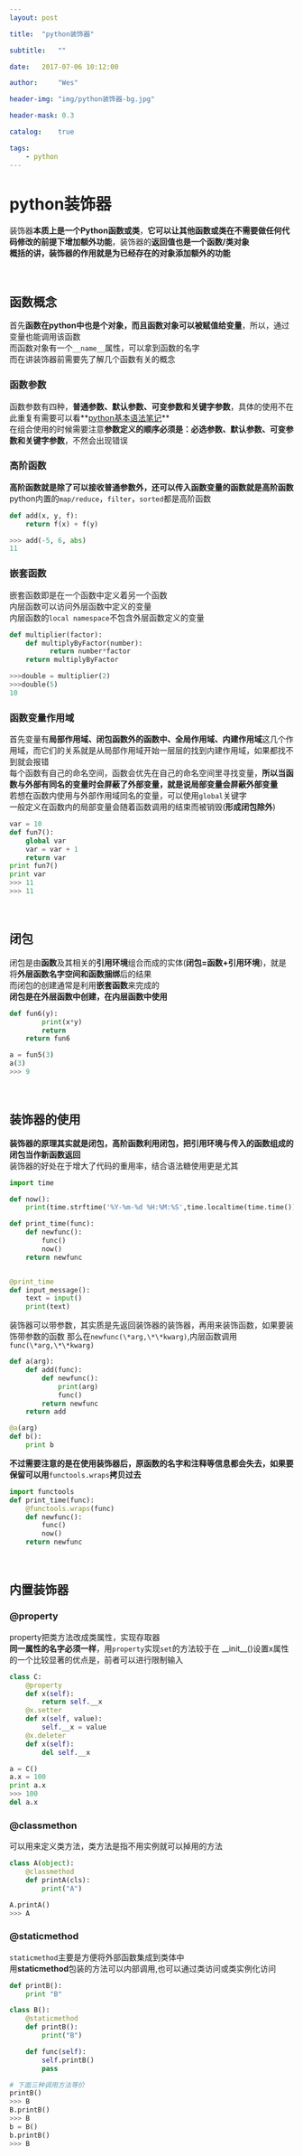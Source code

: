 ```yaml
---
layout: post

title:  "python装饰器"

subtitle:   ""

date:   2017-07-06 10:12:00

author:     "Wes"

header-img: "img/python装饰器-bg.jpg"

header-mask: 0.3

catalog:    true

tags:
    - python
---
```


# python装饰器

装饰器**本质上是一个Python函数或类**，**它可以让其他函数或类在不需要做任何代码修改的前提下增加额外功能**，装饰器的**返回值也是一个函数/类对象**  
**概括的讲，装饰器的作用就是为已经存在的对象添加额外的功能**  

<br />

## 函数概念

首先**函数在python中也是个对象，而且函数对象可以被赋值给变量**，所以，通过变量也能调用该函数  
而函数对象有一个`__name__`属性，可以拿到函数的名字  
而在讲装饰器前需要先了解几个函数有关的概念  

### 函数参数

函数参数有四种，**普通参数、默认参数、可变参数和关键字参数**，具体的使用不在此重复有需要可以看**[python基本语法笔记](https://aswz.github.io/2017/06/02/python%E5%9F%BA%E7%A1%80%E8%AF%AD%E6%B3%95/)**  
在组合使用的时候需要注意**参数定义的顺序必须是：必选参数、默认参数、可变参数和关键字参数**，不然会出现错误  

### 高阶函数

**高阶函数就是除了可以接收普通参数外，还可以传入函数变量的函数就是高阶函数**  
python内置的`map/reduce`，`filter`，`sorted`都是高阶函数  
```python
def add(x, y, f):
    return f(x) + f(y)

>>> add(-5, 6, abs)
11
```

### 嵌套函数

嵌套函数即是在一个函数中定义着另一个函数  
内层函数可以访问外层函数中定义的变量  
内层函数的`local namespace`不包含外层函数定义的变量  
```python
def multiplier(factor):
    def multiplyByFactor(number):
          return number*factor
    return multiplyByFactor

>>>double = multiplier(2)
>>>double(5)
10
```

### 函数变量作用域

首先变量有**局部作用域、闭包函数外的函数中、全局作用域、内建作用域**这几个作用域，而它们的关系就是从局部作用域开始一层层的找到内建作用域，如果都找不到就会报错  
每个函数有自己的命名空间，函数会优先在自己的命名空间里寻找变量，**所以当函数与外部有同名的变量时会屏蔽了外部变量，就是说局部变量会屏蔽外部变量**  
若想在函数内使用与外部作用域同名的变量，可以使用`global`关键字  
一般定义在函数内的局部变量会随着函数调用的结束而被销毁(**形成闭包除外**)  
```python
var = 10
def fun7():
    global var
    var = var + 1
    return var
print fun7()
print var
>>> 11
>>> 11
```

<br />

## 闭包

闭包是由**函数**及其相关的**引用环境**组合而成的实体(**闭包=函数+引用环境**)，就是将**外层函数名字空间和函数捆绑**后的结果  
而闭包的创建通常是利用**嵌套函数**来完成的  
**闭包是在外层函数中创建，在内层函数中使用**  
```python
def fun6(y):
        print(x*y)
        return
    return fun6

a = fun5(3)
a(3)
>>> 9
```

<br />

## 装饰器的使用

**装饰器的原理其实就是闭包，高阶函数利用闭包，把引用环境与传入的函数组成的闭包当作新函数返回**  
装饰器的好处在于增大了代码的重用率，结合语法糖使用更是尤其  
```python
import time

def now():
    print(time.strftime('%Y-%m-%d %H:%M:%S',time.localtime(time.time())))

def print_time(func):
    def newfunc():
        func()
        now()
    return newfunc


@print_time
def input_message():
    text = input()
    print(text)
```

装饰器可以带参数，其实质是先返回装饰器的装饰器，再用来装饰函数，如果要装饰带参数的函数 那么在`newfunc(\*arg,\*\*kwarg)`,内层函数调用`func(\*arg,\*\*kwarg)`  
```python
def a(arg):
	def add(func):
		def newfunc():
			print(arg)
			func()
		return newfunc
	return add

@a(arg)
def b():
	print b
```

**不过需要注意的是在使用装饰器后，原函数的名字和注释等信息都会失去，如果要保留可以用**`functools.wraps`**拷贝过去**  
```python
import functools
def print_time(func):
	@functools.wraps(func)
    def newfunc():
        func()
        now()
    return newfunc
```

<br />

## 内置装饰器

### @property

property把类方法改成类属性，实现存取器  
**同一属性的名字必须一样**，用`property`实现`set`的方法较于在 \_\_init\_\_()设置x属性的一个比较显著的优点是，前者可以进行限制输入  

```python
class C:
	@property
	def x(self):
		return self.__x
	@x.setter
	def x(self, value):
		self.__x = value
	@x.deleter
	def x(self):
		del self.__x

a = C()
a.x = 100
print a.x
>>> 100
del a.x
```

### @classmethon

可以用来定义类方法，类方法是指不用实例就可以掉用的方法  
```python
class A(object):
    @classmethod
    def printA(cls):
        print("A")

A.printA()
>>> A
```

### @staticmethod

`staticmethod`主要是方便将外部函数集成到类体中  
用**staticmethod**包装的方法可以内部调用,也可以通过类访问或类实例化访问  
```python
def printB():
	print "B"

class B():
	@staticmethod
	def printB():
		print("B")

	def func(self):
		self.printB()
		pass

# 下面三种调用方法等价
printB()
>>> B
B.printB()
>>> B
b = B()
b.printB()
>>> B
```
